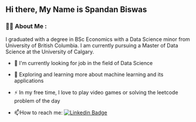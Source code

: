 ## Hi there, My Name is Spandan Biswas

### :man_technologist: About Me :

I graduated with a degree in BSc Economics with a Data Science minor from University of British Columbia. I am currently pursuing a Master of Data Science at the University of Calgary.

- :telescope: I'm currently looking for job in the field of Data Science

- :seedling: Exploring and learning more about machine learning and its applications

- :zap: In my free time, I love to play video games or solving the leetcode problem of the day

- :mailbox:How to reach me: [![Linkedin Badge](https://img.shields.io/badge/-Spandan-blue?style=flat&logo=Linkedin&logoColor=white)](https://www.linkedin.com/in/spandan-biswas-6ba9a211a/)

